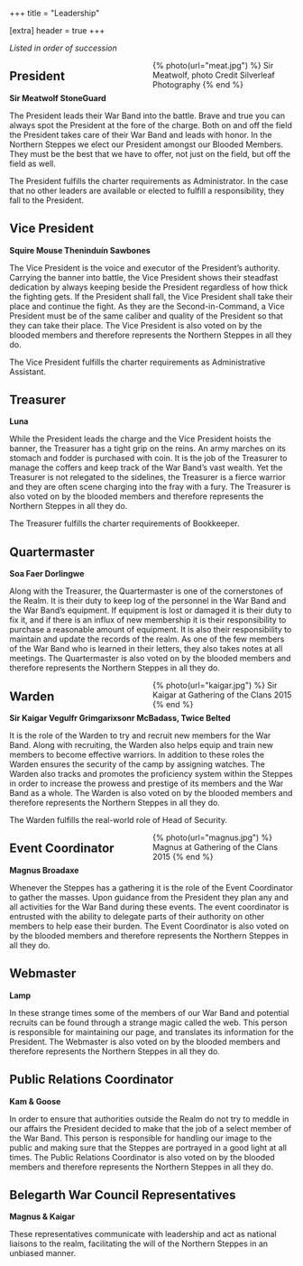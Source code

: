 +++
title = "Leadership"

[extra]
header = true
+++

<style>

@media (min-width: 750px) {
.leadership-pic {
    float: right; 
    margin-left: 20px; 
    clear: right;
    max-width: 250px;
}
}
</style>

*Listed in order of succession*

<div class="leadership-pic">
{% photo(url="meat.jpg") %}
Sir Meatwolf, photo Credit Silverleaf Photography
{% end %}
</div>

## President

**Sir Meatwolf StoneGuard**

The President leads their War Band into the battle. Brave and true you can always spot the President at the fore of the charge. Both on and off the field the President takes care of their War Band and leads with honor. In the Northern Steppes we elect our President amongst our Blooded Members. They must be the best that we have to offer, not just on the field, but off the field as well.

The President fulfills the charter requirements as Administrator. In the case that no other leaders are available or elected to fulfill a responsibility, they fall to the President.

## Vice President

**Squire Mouse Theninduín Sawbones**

The Vice President is the voice and executor of the President’s authority. Carrying the banner into battle, the Vice President shows their steadfast dedication by always keeping beside the President regardless of how thick the fighting gets. If the President shall fall, the Vice President shall take their place and continue the fight. As they are the Second-in-Command, a Vice President must be of the same caliber and quality of the President so that they can take their place. The Vice President is also voted on by the blooded members and therefore represents the Northern Steppes in all they do.

The Vice President fulfills the charter requirements as Administrative Assistant.

## Treasurer

**Luna**

While the President leads the charge and the Vice President hoists the banner, the Treasurer has a tight grip on the reins. An army marches on its stomach and fodder is purchased with coin. It is the job of the Treasurer to manage the coffers and keep track of the War Band’s vast wealth. Yet the Treasurer is not relegated to the sidelines, the Treasurer is a fierce warrior and they are often scene charging into the fray with a fury. The Treasurer is also voted on by the blooded members and therefore represents the Northern Steppes in all they do.

The Treasurer fulfills the charter requirements of Bookkeeper.

## Quartermaster

**Soa Faer Dorlingwe**

Along with the Treasurer, the Quartermaster is one of the cornerstones of the Realm. It is their duty to keep log of the personnel in the War Band and the War Band’s equipment. If equipment is lost or damaged it is their duty to fix it, and if there is an influx of new membership it is their responsibility to purchase a reasonable amount of equipment. It is also their responsibility to maintain and update the records of the realm. As one of the few members of the War Band who is learned in their letters, they also takes notes at all meetings. The Quartermaster is also voted on by the blooded members and therefore represents the Northern Steppes in all they do.

<div class="leadership-pic">
{% photo(url="kaigar.jpg") %}
Sir Kaigar at Gathering of the Clans 2015
{% end %}
</div>

## Warden

**Sir Kaigar Vegulfr Grimgarixsonr McBadass, Twice Belted**

It is the role of the Warden to try and recruit new members for the War Band. Along with recruiting, the Warden also helps equip and train new members to become effective warriors. In addition to these roles the Warden ensures the security of the camp by assigning watches. The Warden also tracks and promotes the proficiency system within the Steppes in order to increase the prowess and prestige of its members and the War Band as a whole. The Warden is also voted on by the blooded members and therefore represents the Northern Steppes in all they do.

The Warden fulfills the real-world role of Head of Security.

<div class="leadership-pic">
{% photo(url="magnus.jpg") %}
Magnus at Gathering of the Clans 2015
{% end %}
</div>

## Event Coordinator

**Magnus Broadaxe**

Whenever the Steppes has a gathering it is the role of the Event Coordinator to gather the masses. Upon guidance from the President they plan any and all activities for the War Band during these events. The event coordinator is entrusted with the ability to delegate parts of their authority on other members to help ease their burden. The Event Coordinator is also voted on by the blooded members and therefore represents the Northern Steppes in all they do.

## Webmaster

**Lamp**

In these strange times some of the members of our War Band and potential recruits can be found through a strange magic called the web. This person is responsible for maintaining our page, and translates its information for the President. The Webmaster is also voted on by the blooded members and therefore represents the Northern Steppes in all they do.

## Public Relations Coordinator

**Kam & Goose**

In order to ensure that authorities outside the Realm do not try to meddle in our affairs the President decided to make that the job of a select member of the War Band. This person is responsible for handling our image to the public and making sure that the Steppes are portrayed in a good light at all times. The Public Relations Coordinator is also voted on by the blooded members and therefore represents the Northern Steppes in all they do.

## Belegarth War Council Representatives

**Magnus & Kaigar**

These representatives communicate with leadership and act as national liaisons to the realm, facilitating the will of the Northern Steppes in an unbiased manner.